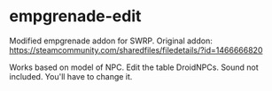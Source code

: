 # empgrenade-edit
Modified empgrenade addon for SWRP. 
Original addon: https://steamcommunity.com/sharedfiles/filedetails/?id=1466666820

Works based on model of NPC. Edit the table DroidNPCs.
Sound not included. You'll have to change it.
